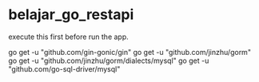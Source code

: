 # belajar_go_restapi

execute this first before run the app.

go get -u "github.com/gin-gonic/gin"
go get -u "github.com/jinzhu/gorm"
go get -u "github.com/jinzhu/gorm/dialects/mysql"
go get -u "github.com/go-sql-driver/mysql"
